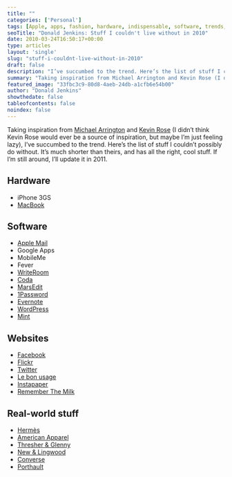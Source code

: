 ```yaml
---
title: ""
categories: ['Personal']
tags: [Apple, apps, fashion, hardware, indispensable, software, trends, web]
seoTitle: "Donald Jenkins: Stuff I couldn't live without in 2010"
date: 2010-03-24T16:50:17+00:00
type: articles
layout: 'single'
slug: "stuff-i-couldnt-live-without-in-2010"  
draft: false
description: "I’ve succumbed to the trend. Here’s the list of stuff I couldn’t possibly do without."
summary: "Taking inspiration from Michael Arrington and Kevin Rose (I didn’t think Kevin Rose would ever be a source of inspiration, but maybe I’m just feeling lazy), I’ve succumbed to the trend. Here’s the list of stuff I couldn’t possibly do without. It’s much shorter than theirs, and has all the right, cool stuff. If I’m still around, I’ll update it in 2011."
featured_image: "33fbc3c9-80d8-4aeb-24db-a1cfb6e54b00"
author: "Donald Jenkins"
showthedate: false
tableofcontents: false
noindex: false
---
```


Taking inspiration from [Michael Arrington](https://techcrunch.com/2009/01/04/2009-products-i-cant-live-without/ "Michael Arrington 2009 list of supposedly indispensable stuff") and [Kevin Rose](https://kevinrose.com/post/466122892 "Kevin Rose list of supposedly indispensable stuff") (I didn’t think Kevin Rose would ever be a source of inspiration, but maybe I’m just feeling lazy), I’ve succumbed to the trend. Here’s the list of stuff I couldn’t possibly do without. It’s much shorter than theirs, and has all the right, cool stuff. If I’m still around, I’ll update it in 2011.

Hardware
--------

- iPhone 3GS
- [MacBook](https://www.apple.com/macbookpro/ "MacBook Pro family")

Software
--------

- [Apple Mail](https://en.wikipedia.org/wiki/Mail_(application) "Apple Mail")
- Google Apps
- MobileMe
- Fever
- [WriteRoom](https://www.hogbaysoftware.com/products/writeroom "Why I like distraction-free writing")
- [Coda](https://www.panic.com/coda/ "One-window development for Mac OSX")
- [MarsEdit](https://www.red-sweater.com/marsedit/ "The cleverest desktop blogging application")
- [1Password](https://1password.com "Keeping my passwords safe")
- [Evernote](https://www.evernote.com/ "My second brain")
- [WordPress](https://wordpress.org/ "The world's best blogging software")
- [Mint](https://haveamint.com "Mint")

Websites
--------

- [Facebook](https://www.facebook.com/ "Every day")
- [Flickr](https://flickr.com/photos/astorg "My Flickr")
- [Twitter](https://twitter.com/donaldjenkins "My Twitter")
- [Le bon usage](https://www.grevisse.fr/etudiants-professionnels/le-bon-usage-electronique "Le bon usage")
- [Instapaper](https://www.instapaper.com/u "Instapaper")
- [Remember The Milk](https://rememberthemilk.com "Remember The Milk")

Real-world stuff
----------------

- [Hermès](https://web.archive.org/web/20221109090525/https://www.hermes.com/us/en/ "Only the pre-1988 leather and silk stuff")
- [American Apparel](https://americanapparel.com)
- [Thresher &amp; Glenny](https://www.thresherandglenny.com/ "Have cut my suits like, well, for ever")
- [New &amp; Lingwood](https://www.newandlingwood.com/ "More like a Home from home")
- [Converse](https://web.archive.org/web/20190521204648/https://www.converse.com/ "Since 2002, as far as I'm concerned")
- [Porthault](https://www.dporthault.fr/ "Porthault linen")